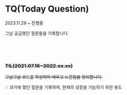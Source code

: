 # TQ(Today Question)
2023.11.29 ~ 진행중

그날 궁금했던 질문들을 기록합니다.


<br><br><br>

### ~~TIL(2021.07.16~2022.xx.xx)~~

~~그날그날 코드를 작성하며 배우고 느낀점을 정리합니다.~~

<aside>
💡 과거에 했던 질문을 기록하여, 현재의 성장을 가늠하기 위한 용도

</aside>


